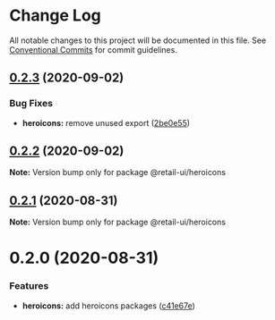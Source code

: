 # Change Log

All notable changes to this project will be documented in this file.
See [Conventional Commits](https://conventionalcommits.org) for commit guidelines.

## [0.2.3](https://github.com/sondh0127/retail-ui/compare/@retail-ui/heroicons@0.2.2...@retail-ui/heroicons@0.2.3) (2020-09-02)

### Bug Fixes

- **heroicons:** remove unused export ([2be0e55](https://github.com/sondh0127/retail-ui/commit/2be0e55728521df2902ed3eb9e4c62f955350b95))

## [0.2.2](https://github.com/sondh0127/retail-ui/compare/@retail-ui/heroicons@0.2.1...@retail-ui/heroicons@0.2.2) (2020-09-02)

**Note:** Version bump only for package @retail-ui/heroicons

## [0.2.1](https://github.com/sondh0127/retail-ui/compare/@retail-ui/heroicons@0.2.0...@retail-ui/heroicons@0.2.1) (2020-08-31)

**Note:** Version bump only for package @retail-ui/heroicons

# 0.2.0 (2020-08-31)

### Features

- **heroicons:** add heroicons packages ([c41e67e](https://github.com/sondh0127/retail-ui/commit/c41e67e1d2a20cd87ee1144a0094c8c601229d6c))
